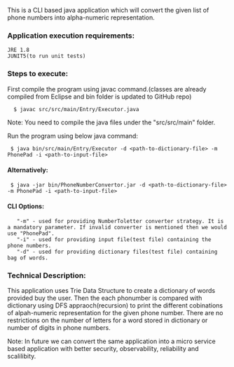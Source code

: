 This is a CLI based java application which will convert the given list of phone numbers into alpha-numeric representation.

### Application execution requirements:  

    JRE 1.8  
    JUNIT5(to run unit tests)

### Steps to execute:

   First compile the program using javac command.(classes are already compiled from Eclipse and bin folder is updated to GitHub repo)
    
      $ javac src/src/main/Entry/Executor.java
   
   Note: You need to compile the java files under the "src/src/main" folder.
   
   Run the program using below java command:  
   
     $ java bin/src/main/Entry/Executor -d <path-to-dictionary-file> -m PhonePad -i <path-to-input-file>
     
   #### Alternatively:
     
     $ java -jar bin/PhoneNumberConvertor.jar -d <path-to-dictionary-file> -m PhonePad -i <path-to-input-file>
    
  #### CLI Options: 
  
       "-m" - used for providing NumberToletter converter strategy. It is a mandatory parameter. If invalid converter is mentioned then we would use "PhonePad".  
       "-i" - used for providing input file(test file) containing the phone numbers.  
       "-d" - used for providing dictionary files(test file) containing bag of words.  
 
 ### Technical Description:
 
This application uses Trie Data Structure to create a dictionary of words provided buy the user. Then the each phonumber is compared with dictionary using DFS appraoch(recursion) to print the different cobinations of alpah-numeric representation for the given phone number. There are no restrictions on the number of letters for a word stored in dictionary or number of digits in phone numbers.
 
 Note: In future we can convert the same application into a micro service based application with better security, observability, reliability and scalilibity.
 
